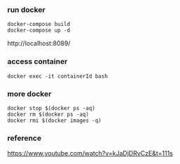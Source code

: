 
### run docker
```
docker-compose build
docker-compose up -d
```

http://localhost:8089/


### access container
```
docker exec -it containerId bash   
```

### more docker 
```
docker stop $(docker ps -aq)    
docker rm $(docker ps -aq)    
docker rmi $(docker images -q)
```


### reference
https://www.youtube.com/watch?v=kJaDjDRvCzE&t=111s
